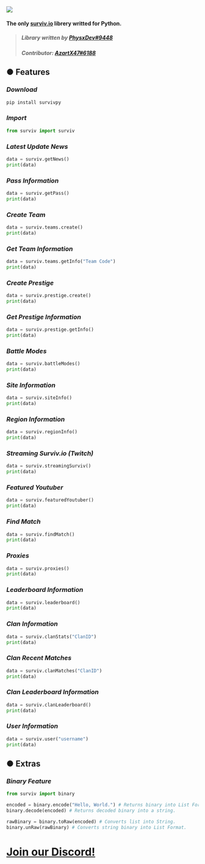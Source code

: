 ![](https://cdn.discordapp.com/attachments/1028835888475680848/1050416732944224346/image.png)
-
#### The **only** [surviv.io](https://surviv.io/) librery writted for Python.
>##### Library written by [**PhysxDev#9448**](https://discord.gg/Du3PeShf)
>##### Contributor: [**AzartX47#6188**](https://discord.gg/Du3PeShf)

## ● **Features**
### *Download*
```python
pip install survivpy
```
### *Import*
```python
from surviv import surviv
```

### *Latest Update News*
```python
data = surviv.getNews()
print(data)
```

### *Pass Information*
```python
data = surviv.getPass()
print(data)
```

### *Create Team*
```python
data = surviv.teams.create()
print(data)
```

### *Get Team Information*
```python
data = surviv.teams.getInfo("Team Code")
print(data)
```

### *Create Prestige*
```python
data = surviv.prestige.create()
print(data)
```

### *Get Prestige Information*
```python
data = surviv.prestige.getInfo()
print(data)
```

### *Battle Modes*
```python
data = surviv.battleModes()
print(data)
```

### *Site Information*
```python
data = surviv.siteInfo()
print(data)
```

### *Region Information*
```python
data = surviv.regionInfo()
print(data)
```

### *Streaming Surviv.io (Twitch)*
```python
data = surviv.streamingSurviv()
print(data)
```

### *Featured Youtuber*
```python
data = surviv.featuredYoutuber()
print(data)
```

### *Find Match*
```python
data = surviv.findMatch()
print(data)
```

### *Proxies*
```python
data = surviv.proxies()
print(data)
```

### *Leaderboard Information*
```python
data = surviv.leaderboard()
print(data)
```

### *Clan Information*
```python
data = surviv.clanStats("ClanID")
print(data)
```

### *Clan Recent Matches*
```python
data = surviv.clanMatches("ClanID")
print(data)
```

### *Clan Leaderboard Information*
```python
data = surviv.clanLeaderboard()
print(data)
```

### *User Information*
```python
data = surviv.user("username")
print(data)
```

## ● **Extras**
### *Binary Feature*
```python
from surviv import binary

encoded = binary.encode("Hello, World.") # Returns binary into List Format.
binary.decode(encoded) # Returns decoded binary into a string.

rawBinary = binary.toRaw(encoded) # Converts list into String.
binary.unRaw(rawBinary) # Converts string binary into List Format.
```

# [Join our Discord!](https://discord.gg/Du3PeShf)
